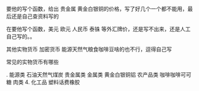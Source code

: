 


要他的写个函数，给出  贵金属 黄金白银铜的价格，写了好几个一个都不能用，最后还是自己查资料写的

在要他写个函数，美元 欧元  人民币 泰铢 等外汇牌价，还是写不出来，还是人工自己写的。。

其他实物货币 加密货币 能源天然气粮食咖啡豆啥的也不行，逗得自己写


常见的实物货币有哪些




. 能源类 石油天然气煤炭
贵金属类  金属类 黄金白银铜铝
农产品类  咖啡咖啡可可糖
肉类 
4. 化工品 塑料话费橡胶